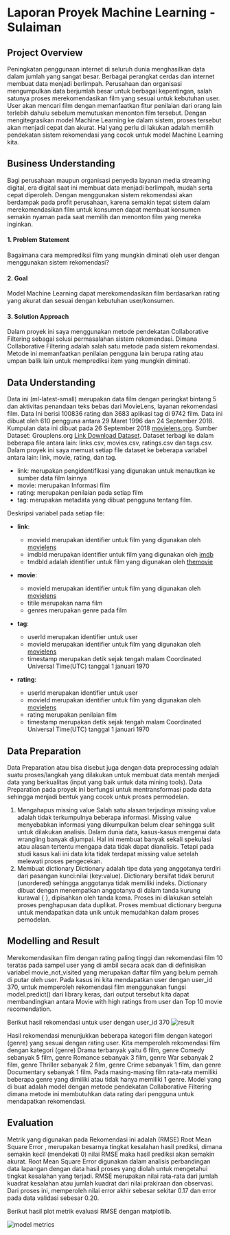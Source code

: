 # Laporan Proyek Machine Learning - Sulaiman
## Project Overview
Peningkatan penggunaan internet di seluruh dunia menghasilkan data dalam jumlah yang sangat besar. Berbagai perangkat cerdas dan internet membuat data menjadi berlimpah. Perusahaan dan organisasi mengumpulkan data berjumlah besar untuk berbagai kepentingan, salah satunya proses merekomendasikan film yang sesuai untuk kebutuhan user. User akan mencari film dengan memanfaatkan fitur penilaian dari orang lain terlebih dahulu sebelum memutuskan menonton film tersebut. Dengan mengitegrasikan model Machine Learning ke dalam sistem, proses tersebut akan menjadi cepat dan akurat. Hal yang perlu di lakukan adalah memilih pendekatan sistem rekomendasi yang cocok untuk model Machine Learning kita.

## Business Understanding
Bagi perusahaan maupun organisasi penyedia layanan media streaming digital, era digital saat ini membuat data menjadi berlimpah, mudah serta cepat diperoleh. Dengan menggunakan sistem rekomendasi akan berdampak pada profit perusahaan, karena semakin tepat sistem dalam merekomendasikan film untuk konsumen dapat membuat konsumen semakin nyaman pada saat memilih dan menonton film yang mereka inginkan. 
#### 1. Problem Statement
Bagaimana cara memprediksi film yang mungkin diminati oleh user dengan menggunakan sistem rekomendasi?
#### 2. Goal
Model Machine Learning dapat merekomendasikan film berdasarkan rating yang akurat dan sesuai dengan kebutuhan user/konsumen.
#### 3. Solution Approach
Dalam proyek ini saya menggunakan metode pendekatan Collaborative Filtering sebagai solusi permasalahan sistem rekomendasi. Dimana Collaborative Filtering adalah salah satu metode pada sistem rekomendasi. Metode ini memanfaatkan penilaian pengguna lain berupa rating atau umpan balik lain untuk memprediksi item yang mungkin diminati.
## Data Understanding
Data ini (ml-latest-small) merupakan data film dengan peringkat bintang 5 dan aktivitas penandaan teks bebas dari MovieLens, layanan rekomendasi film. Data Ini berisi 100836 rating dan 3683 aplikasi tag di 9742 film. Data ini dibuat oleh 610 pengguna antara 29 Maret 1996 dan 24 September 2018. Kumpulan data ini dibuat pada 26 September 2018 [movielens.org](https://movielens.org).
Sumber Dataset: Grouplens.org
[Link Download Dataset](https://files.grouplens.org/datasets/movielens/ml-latest-small.zip)\.
Dataset terbagi ke dalam beberapa file antara lain: links.csv, movies.csv, ratings.csv dan tags.csv. Dalam proyek ini saya memuat setiap file dataset ke beberapa variabel antara lain: link, movie, rating, dan tag.
- link: merupakan pengidentifikasi yang digunakan untuk menautkan ke sumber data film lainnya
- movie: merupakan Informasi film
- rating: merupakan penilaian pada setiap film
- tag: merupakan metadata yang dibuat pengguna tentang film.

Deskripsi variabel pada setiap file:
- **link**:
    - movieId merupakan identifier untuk film yang digunakan oleh [movielens](https://movielens.org)
    - imdbId merupakan identifier untuk film yang digunakan oleh  [imdb](http://www.imdb.com)
    - tmdbId adalah identifier untuk film yang digunakan oleh  [themovie](https://www.themoviedb.org)

- **movie**:
    - movieId merupakan identifier untuk film yang digunakan oleh [movielens](https://movielens.org)
    - titile merupakan nama film
    - genres merupakan genre pada film

- **tag**:
    - userId merupakan identifier untuk user
    - movieId merupakan identifier untuk film yang digunakan oleh [movielens](https://movielens.org)
    - timestamp merupakan detik sejak tengah malam Coordinated Universal Time(UTC)   tanggal 1 januari 1970

- **rating**:
    - userId merupakan identifier untuk user
    - movieId merupakan identifier untuk film yang digunakan oleh [movielens](https://movielens.org)
    - rating merupakan penilaian film
    - timestamp merupakan detik sejak tengah malam Coordinated Universal Time(UTC) tanggal 1 januari 1970

## Data Preparation
Data Preparation atau bisa disebut juga dengan data preprocessing adalah suatu proses/langkah yang dilakukan untuk membuat data mentah menjadi data yang berkualitas (input yang baik untuk data mining tools)\.
Data Preparation pada proyek ini berfungsi untuk mentransformasi pada data sehingga menjadi bentuk yang cocok untuk proses permodelan.
1. Mengahapus missing value
Salah satu alasan terjadinya missing value adalah tidak terkumpulnya beberapa informasi. Missing value menyebabkan informasi yang dikumpulkan belum clear sehingga sulit untuk dilakukan analisis\. Dalam dunia data, kasus-kasus mengenai data wrangling banyak dijumpai. Hal ini membuat banyak sekali spekulasi atau alasan tertentu mengapa data tidak dapat dianalisis\. Tetapi pada studi kasus kali ini data kita tidak terdapat missing value setelah melewati proses pengecekan.
2. Membuat dictionary
Dictionary adalah tipe data yang anggotanya terdiri dari pasangan kunci:nilai (key:value). Dictionary bersifat tidak berurut (unordered) sehingga anggotanya tidak memiliki indeks. Dictionary dibuat dengan menempatkan anggotanya di dalam tanda kurung kurawal { }, dipisahkan oleh tanda koma\. Proses ini dilakukan setelah proses penghapusan data duplikat. Proses membuat dictionary berguna untuk mendapatkan data unik untuk memudahkan dalam proses pemodelan.

## Modelling and Result
Merekomendasikan film dengan rating paling tinggi dan rekomendasi film 10 teratas pada sampel user yang di ambil secara acak dan di definisikan variabel movie_not_visited yang merupakan daftar film yang belum pernah di putar oleh user\. Pada kasus ini kita mendapatkan user dengan user_id 370, untuk memperoleh rekomendasi film menggunakan fungsi model.predict() dari library keras, dari output tersebut kita dapat membandingkan antara Movie with high ratings from user dan Top 10 movie recomendation\. 

Berikut hasil rekomendasi untuk user dengan user_id 370
![result](https://user-images.githubusercontent.com/68630117/139597593-37c09884-57e7-481c-9de2-f2672e79243b.JPG)


Hasil rekomendasi menunjukkan beberapa kategori film dengan kategori (genre) yang sesuai dengan rating user. Kita memperoleh rekomendasi film dengan kategori (genre) Drama terbanyak yaitu 6 film, genre Comedy sebanyak 5 film, genre Romance sebanyak 3 film, genre War sebanyak 2 film, genre Thriller sebanyak 2 film, genre Crime sebanyak 1 film, dan genre Documentary sebanyak 1 film. Pada masing-masing film  rata-rata memiliki beberapa genre yang dimiliki atau tidak hanya memiliki 1 genre\.
Model yang di buat adalah model dengan metode pendekatan Collaborative Filtering dimana metode ini membutuhkan data rating dari pengguna untuk mendapatkan rekomendasi.

## Evaluation
Metrik yang digunakan pada Rekomendasi ini adalah (RMSE) Root Mean Square Error , merupakan besarnya tingkat kesalahan hasil prediksi, dimana semakin kecil (mendekati 0) nilai RMSE maka hasil prediksi akan semakin akurat. Root Mean Square Error digunakan dalam analisis perbandingan data lapangan dengan data hasil proses yang diolah untuk mengetahui tingkat kesalahan yang terjadi. RMSE merupakan nilai rata-rata dari jumlah kuadrat kesalahan atau jumlah kuadrat dari nilai prakiraan dan observasi. Dari proses ini, memperoleh nilai error akhir sebesar sekitar 0.17 dan error pada data validasi sebesar 0.20.

Berikut hasil plot metrik evaluasi RMSE dengan matplotlib.

![model metrics](https://user-images.githubusercontent.com/68630117/139597570-419a0ff4-a8c4-4ee8-9c13-f0ea07d6c098.png)


